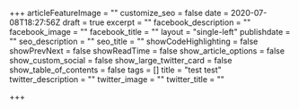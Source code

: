 +++
articleFeatureImage = ""
customize_seo = false
date = 2020-07-08T18:27:56Z
draft = true
excerpt = ""
facebook_description = ""
facebook_image = ""
facebook_title = ""
layout = "single-left"
publishdate = ""
seo_description = ""
seo_title = ""
showCodeHighlighting = false
showPrevNext = false
showReadTime = false
show_article_options = false
show_custom_social = false
show_large_twitter_card = false
show_table_of_contents = false
tags = []
title = "test test"
twitter_description = ""
twitter_image = ""
twitter_title = ""

+++
